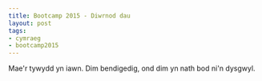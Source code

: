 ```yaml
---
title: Bootcamp 2015 - Diwrnod dau
layout: post
tags:
- cymraeg
- bootcamp2015
---
```

Mae'r tywydd yn iawn. Dim bendigedig, ond dim yn nath bod ni'n dysgwyl. 